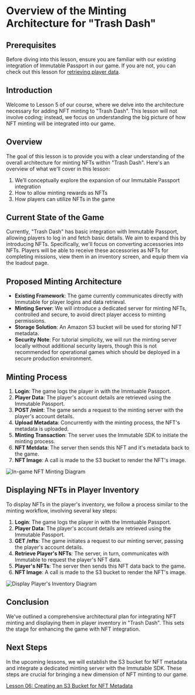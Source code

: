 # Overview of the Minting Architecture for "Trash Dash"

## Prerequisites
Before diving into this lesson, ensure you are familiar with our existing integration of Immutable Passport in our game. If you are not, you can check out this lesson for [retrieving player data](../04-retrieve-player-data-and-logout/README.md).


## Introduction
Welcome to Lesson 5 of our course, where we delve into the architecture necessary for adding NFT minting to "Trash Dash". This lesson will not involve coding; instead, we focus on understanding the big picture of how NFT minting will be integrated into our game.

## Overview

The goal of this lesson is to provide you with a clear understanding of the overall architecture for minting NFTs within "Trash Dash". Here's an overview of what we'll cover in this lesson:

1. We’ll conceptually explore the expansion of our Immutable Passport integration
2. How to allow minting rewards as NFTs
3. How players can utilize NFTs in the game

## Current State of the Game
Currently, "Trash Dash" has basic integration with Immutable Passport, allowing players to log in and fetch basic details. We aim to expand this by introducing NFTs. Specifically, we'll focus on converting accessories into NFTs. Players will be able to receive these accessories as NFTs for completing missions, view them in an inventory screen, and equip them via the loadout page.

## Proposed Minting Architecture
- **Existing Framework**: The game currently communicates directly with Immutable for player logins and data retrieval.
- **Minting Server**: We will introduce a dedicated server for minting NFTs, controlled and secure, to avoid direct player access to minting permissions.
- **Storage Solution**: An Amazon S3 bucket will be used for storing NFT metadata.
- **Security Note**: For tutorial simplicity, we will run the minting server locally without additional security layers, though this is not recommended for operational games which should be deployed in a secure production environment.

## Minting Process
1. **Login**: The game logs the player in with the Immtuable Passport.
2. **Player Data**: The player's account details are retrieved using the Immutable Passport.
3. **POST /mint**: The game sends a request to the minting server with the player's account details.
4. **Upload Metadata**: Concurrently with the minting process, the NFT's metadata is uploaded.
5. **Minting Transaction**: The server uses the Immutable SDK to initiate the minting process.
6. **NFT Metdata**: The server then sends this NFT and it's metadata back to the game.
7. **NFT Image**: A call is made to the S3 bucket to render the NFT's image.

![In-game NFT Minting Diagram](./‎MintingArchitecture.‎002.png)

## Displaying NFTs in Player Inventory
To display NFTs in the player's inventory, we follow a process similar to the minting workflow, involving several key steps:
1. **Login**: The game logs the player in with the Immtuable Passport.
2. **Player Data**: The player's account details are retrieved using the Immutable Passport.
3. **GET /nfts**: The game initiates a request to our minting server, passing the player's account details.
4. **Retrieve Player's NFTs**: The server, in turn, communicates with Immutable to request the player's NFT data.
5. **Player's NFTs**: The server then sends this NFT data back to the game.
6. **NFT Image**: A call is made to the S3 bucket to render the NFT's image.

![Display Player's Inventory Diagram](./‎MintingArchitecture.‎003.png)

## Conclusion
We've outlined a comprehensive architectural plan for integrating NFT minting and displaying them in player inventory in "Trash Dash". This sets the stage for enhancing the game with NFT integration.

## Next Steps
In the upcoming lessons, we will establish the S3 bucket for NFT metadata and integrate a dedicated minting server with the Immutable SDK. These steps are crucial for bringing a new dimension of NFT minting to our game.

[Lesson 06: Creating an S3 Bucket for NFT Metadata](../06-Creating-an-S3-Bucket-for-NFT-Metadata/README.md)
